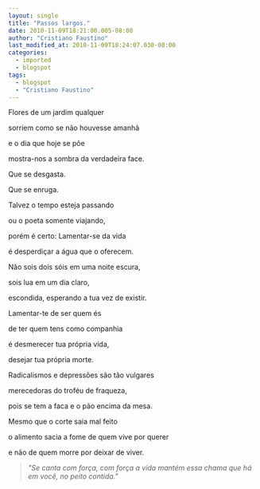```yaml
---
layout: single
title: "Passos largos."
date: 2010-11-09T18:21:00.005-08:00
author: "Cristiano Faustino"
last_modified_at: 2010-11-09T18:24:07.030-08:00
categories:
  - imported
  - blogspot
tags:
  - blogspot
  - "Cristiano Faustino"
---
```


Flores de um jardim qualquer



sorriem como se não houvesse amanhã



e o dia que hoje se põe



mostra-nos a sombra da verdadeira face.



Que se desgasta.



Que se enruga.



Talvez o tempo esteja passando



ou o poeta somente viajando,



porém é certo: Lamentar-se da vida



é desperdiçar a água que o oferecem.



Não sois dois sóis em uma noite escura,



sois lua em um dia claro,



escondida, esperando a tua vez de existir.



Lamentar-te de ser quem és



de ter quem tens como companhia



é desmerecer tua própria vida,



desejar tua própria morte.



Radicalismos e depressões são tão vulgares



merecedoras do troféu de fraqueza,



pois se tem a faca e o pão encima da mesa.



Mesmo que o corte saia mal feito



o alimento sacia a fome de quem vive por querer



e não de quem morre por deixar de viver.







> *"Se canta com força, com força a vida mantém essa chama que há em você, no peito contida."*

